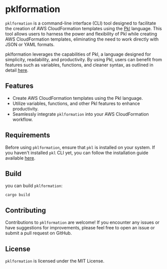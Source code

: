 # pklformation

`pklformation` is a command-line interface (CLI) tool designed to facilitate the creation of AWS CloudFormation templates using the [Pkl](https://pkl-lang.org/index.html) language. This tool allows users to harness the power and flexibility of Pkl while creating AWS CloudFormation templates, eliminating the need to work directly with JSON or YAML formats.

pklformation leverages the capabilities of Pkl, a language designed for simplicity, readability, and productivity. By using Pkl, users can benefit from features such as variables, functions, and cleaner syntax, as outlined in detail [here](https://pkl-lang.org/blog/introducing-pkl.html).

## Features
* Create AWS CloudFormation templates using the Pkl language.
* Utilize variables, functions, and other Pkl features to enhance productivity.
* Seamlessly integrate `pklformation` into your AWS CloudFormation workflow.

## Requirements 
Before using `pklformation`, ensure that `pkl` is installed on your system. If you haven't installed `pkl` CLI yet, you can follow the installation guide available [here](https://pkl-lang.org/main/current/pkl-cli/index.html#installation).

## Build
you can build `pklformation`:

```
cargo build
```

## Contributing
Contributions to `pklformation` are welcome! If you encounter any issues or have suggestions for improvements, please feel free to open an issue or submit a pull request on GitHub.

## License
`pklformation` is licensed under the MIT License.

